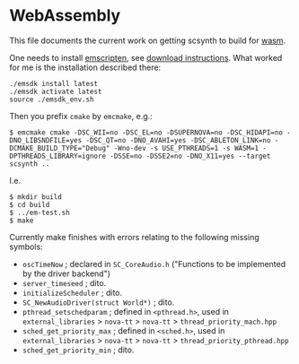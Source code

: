 # WebAssembly

This file documents the current work on getting scsynth to build for [wasm](https://webassembly.org/).

One needs to install [emscripten](https://emscripten.org), see [download instructions](https://emscripten.org/docs/getting_started/downloads.html).
What worked for me is the installation described there:

    ./emsdk install latest
    ./emsdk activate latest
    source ./emsdk_env.sh

Then you prefix `cmake` by `emcmake`, e.g.:

    $ emcmake cmake -DSC_WII=no -DSC_EL=no -DSUPERNOVA=no -DSC_HIDAPI=no -DNO_LIBSNDFILE=yes -DSC_QT=no -DNO_AVAHI=yes -DSC_ABLETON_LINK=no -DCMAKE_BUILD_TYPE="Debug" -Wno-dev -s USE_PTHREADS=1 -s WASM=1 -DPTHREADS_LIBRARY=ignore -DSSE=no -DSSE2=no -DNO_X11=yes --target scsynth ..

I.e.

    $ mkdir build
    $ cd build
    $ ../em-test.sh
    $ make

Currently make finishes with errors relating to the following missing symbols:

 - `oscTimeNow` ; declared in `SC_CoreAudio.h` ("Functions to be implemented by the driver backend")
 - `server_timeseed` ; dito.
 - `initializeScheduler` ; dito.
 - `SC_NewAudioDriver(struct World*)` ; dito.
 - `pthread_setschedparam` ; defined in `<pthread.h>`, used in  `external_libraries` > `nova-tt` > `nova-tt` > `thread_priority_mach.hpp`
 - `sched_get_priority_max` ; defined in `<sched.h>`, used in `external_libraries` > `nova-tt` > `nova-tt` > `thread_priority_pthread.hpp`
 - `sched_get_priority_min` ; dito.

